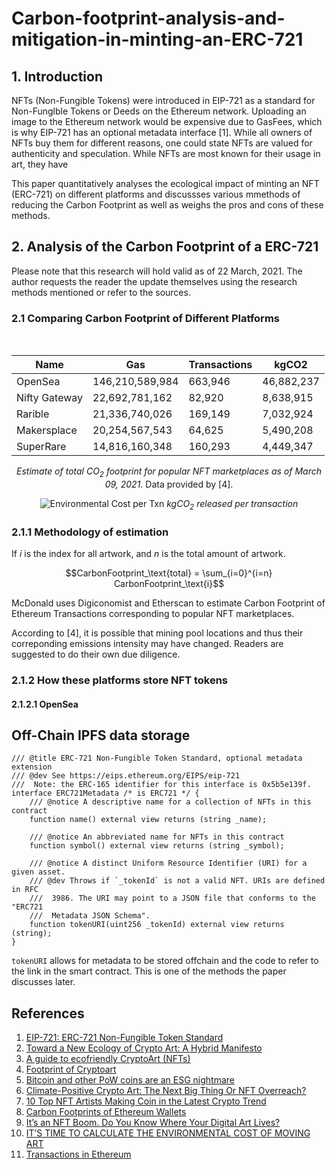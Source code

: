 # Carbon-footprint-analysis-and-mitigation-in-minting-an-ERC-721

## 1. Introduction

NFTs (Non-Fungible Tokens) were introduced in EIP-721 as a standard for Non-Funglble Tokens or Deeds on the Ethereum network. Uploading an image to the Ethereum network would be expensive due to GasFees, which is why EIP-721 has an optional metadata interface [1]. While all owners of NFTs buy them for different reasons, one could state NFTs are valued for authenticity and speculation. While NFTs are most known for their usage in art, they have 

This paper quantitatively analyses the ecological impact of minting an NFT (ERC-721) on different platforms and discussses various mmethods of reducing the Carbon Footprint as well as weighs the pros and cons of these methods. 

## 2. Analysis of the Carbon Footprint of a ERC-721

Please note that this research will hold valid as of 22 March, 2021. The author requests the reader the update themselves using the research methods mentioned or refer to the sources.

### 2.1 Comparing Carbon Footprint of Different Platforms

<br>

<center>

| Name          | Gas             | Transactions | kgCO2      |
|---------------|-----------------|--------------|------------|
| OpenSea       | 146,210,589,984 |      663,946 | 46,882,237 |
| Nifty Gateway |  22,692,781,162 |       82,920 |  8,638,915 |
| Rarible       |  21,336,740,026 |      169,149 |  7,032,924 |
| Makersplace   |  20,254,567,543 |       64,625 |  5,490,208 |
| SuperRare     |  14,816,160,348 |      160,293 |  4,449,347 |

<i>Estimate of total CO<sub>2</sub>  footprint for popular NFT marketplaces as of March 09, 2021</i>. Data provided by [4].

![Environmental Cost per Txn](https://i.imgur.com/9D9MeYs.png)
<i>kgCO<sub>2</sub> released per transaction</i>
</center>

### 2.1.1 Methodology of estimation

If $i$ is the index for all artwork, and $n$ is the total amount of artwork.

$$CarbonFootprint_\text{total} = \sum_{i=0}^{i=n} CarbonFootprint_\text{i}$$ 

McDonald uses Digiconomist and Etherscan to estimate Carbon Footprint of Ethereum Transactions corresponding to popular NFT marketplaces. 

According to [4], it is possible that mining pool locations and thus their correponding emissions intensity may have changed. Readers are suggested to do their own due diligence. 

### 2.1.2 How these platforms store NFT tokens

#### 2.1.2.1 OpenSea



## Off-Chain IPFS data storage

```solidity=
/// @title ERC-721 Non-Fungible Token Standard, optional metadata extension
/// @dev See https://eips.ethereum.org/EIPS/eip-721
///  Note: the ERC-165 identifier for this interface is 0x5b5e139f.
interface ERC721Metadata /* is ERC721 */ {
    /// @notice A descriptive name for a collection of NFTs in this contract
    function name() external view returns (string _name);

    /// @notice An abbreviated name for NFTs in this contract
    function symbol() external view returns (string _symbol);

    /// @notice A distinct Uniform Resource Identifier (URI) for a given asset.
    /// @dev Throws if `_tokenId` is not a valid NFT. URIs are defined in RFC
    ///  3986. The URI may point to a JSON file that conforms to the "ERC721
    ///  Metadata JSON Schema".
    function tokenURI(uint256 _tokenId) external view returns (string);
}
```

`tokenURI` allows for metadata to be stored offchain and the code to refer to the link in the smart contract. This is one of the methods the paper discusses later.

## References

1. [EIP-721: ERC-721 Non-Fungible Token Standard](https://eips.ethereum.org/EIPS/eip-721)
2. [Toward a New Ecology of Crypto Art: A Hybrid Manifesto](https://flash---art.com/2021/02/episode-v-towards-a-new-ecology-of-crypto-art/)
3. [A guide to ecofriendly CryptoArt (NFTs)](https://github.com/memo/eco-nft)
4. [Footprint of Cryptoart](https://github.com/kylemcdonald/cryptoart-footprint)
5. [Bitcoin and other PoW coins are an ESG nightmare](https://www.ofnumbers.com/2021/02/14/bitcoin-and-other-pow-coins-are-an-esg-nightmare/)
6. [Climate-Positive Crypto Art: The Next Big Thing Or NFT Overreach?](https://www.forbes.com/sites/lawrencewintermeyer/2021/03/19/climate-positive-crypto-art-the-next-big-thing-or-nft-overreach/?sh=3cb18142b0e6)
7. [10 Top NFT Artists Making Coin in the Latest Crypto Trend ](https://www.nasdaq.com/articles/10-top-nft-artists-making-coin-in-the-latest-crypto-trend-2021-02-26)
8. [Carbon Footprints of Ethereum Wallets](https://carbon.fyi/)
9. [It’s an NFT Boom. Do You Know Where Your Digital Art Lives?](https://www.coindesk.com/its-an-nft-boom-do-you-know-where-your-digital-art-lives)
10. [IT’S TIME TO CALCULATE THE ENVIRONMENTAL COST OF MOVING ART](https://missionmag.org/gallery-climate-coalition-art-world-sustainability/)
11. [Transactions in Ethereum](https://ethereum.org/en/developers/docs/transactions/)
